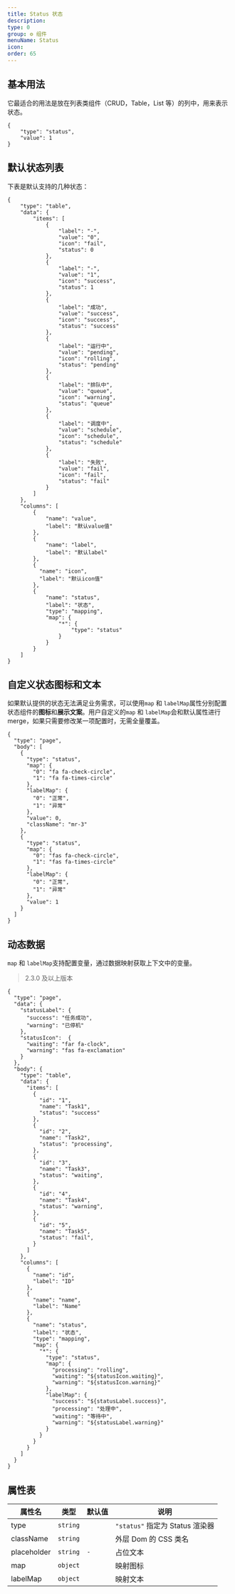 ```yaml
---
title: Status 状态
description:
type: 0
group: ⚙ 组件
menuName: Status
icon:
order: 65
---
```


## 基本用法

它最适合的用法是放在列表类组件（CRUD，Table，List 等）的列中，用来表示状态。

```schema: scope="body"
{
    "type": "status",
    "value": 1
}
```

## 默认状态列表

下表是默认支持的几种状态：

```schema: scope="body"
{
    "type": "table",
    "data": {
        "items": [
            {
                "label": "-",
                "value": "0",
                "icon": "fail",
                "status": 0
            },
            {
                "label": "-",
                "value": "1",
                "icon": "success",
                "status": 1
            },
            {
                "label": "成功",
                "value": "success",
                "icon": "success",
                "status": "success"
            },
            {
                "label": "运行中",
                "value": "pending",
                "icon": "rolling",
                "status": "pending"
            },
            {
                "label": "排队中",
                "value": "queue",
                "icon": "warning",
                "status": "queue"
            },
            {
                "label": "调度中",
                "value": "schedule",
                "icon": "schedule",
                "status": "schedule"
            },
            {
                "label": "失败",
                "value": "fail",
                "icon": "fail",
                "status": "fail"
            }
        ]
    },
    "columns": [
        {
            "name": "value",
            "label": "默认value值"
        },
        {
            "name": "label",
            "label": "默认label"
        },
        {
          "name": "icon",
          "label": "默认icon值"
        },
        {
            "name": "status",
            "label": "状态",
            "type": "mapping",
            "map": {
                "*": {
                    "type": "status"
                }
            }
        }
    ]
}
```

## 自定义状态图标和文本

如果默认提供的状态无法满足业务需求，可以使用`map` 和 `labelMap`属性分别配置状态组件的**图标**和**展示文案**。用户自定义的`map` 和 `labelMap`会和默认属性进行 merge，如果只需要修改某一项配置时，无需全量覆盖。

```schema
{
  "type": "page",
  "body": [
    {
      "type": "status",
      "map": {
        "0": "fa fa-check-circle",
        "1": "fa fa-times-circle"
      },
      "labelMap": {
        "0": "正常",
        "1": "异常"
      },
      "value": 0,
      "className": "mr-3"
    },
    {
      "type": "status",
      "map": {
        "0": "fas fa-check-circle",
        "1": "fas fa-times-circle"
      },
      "labelMap": {
        "0": "正常",
        "1": "异常"
      },
      "value": 1
    }
  ]
}
```

## 动态数据

`map` 和 `labelMap`支持配置变量，通过数据映射获取上下文中的变量。

> 2.3.0 及以上版本

```schema
{
  "type": "page",
  "data": {
    "statusLabel": {
      "success": "任务成功",
      "warning": "已停机"
    },
    "statusIcon":  {
      "waiting": "far fa-clock",
      "warning": "fas fa-exclamation"
    }
  },
  "body": {
    "type": "table",
    "data": {
      "items": [
        {
          "id": "1",
          "name": "Task1",
          "status": "success"
        },
        {
          "id": "2",
          "name": "Task2",
          "status": "processing",
        },
        {
          "id": "3",
          "name": "Task3",
          "status": "waiting",
        },
        {
          "id": "4",
          "name": "Task4",
          "status": "warning",
        },
        {
          "id": "5",
          "name": "Task5",
          "status": "fail",
        }
      ]
    },
    "columns": [
      {
        "name": "id",
        "label": "ID"
      },
      {
        "name": "name",
        "label": "Name"
      },
      {
        "name": "status",
        "label": "状态",
        "type": "mapping",
        "map": {
          "*": {
            "type": "status",
            "map": {
              "processing": "rolling",
              "waiting": "${statusIcon.waiting}",
              "warning": "${statusIcon.warning}"
            },
            "labelMap": {
              "success": "${statusLabel.success}",
              "processing": "处理中",
              "waiting": "等待中",
              "warning": "${statusLabel.warning}"
            }
          }
        }
      }
    ]
  }
}
```

## 属性表

| 属性名      | 类型     | 默认值 | 说明                            |
| ----------- | -------- | ------ | ------------------------------- |
| type        | `string` |        | `"status"` 指定为 Status 渲染器 |
| className   | `string` |        | 外层 Dom 的 CSS 类名            |
| placeholder | `string` | `-`    | 占位文本                        |
| map         | `object` |        | 映射图标                        |
| labelMap    | `object` |        | 映射文本                        |
